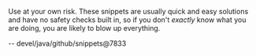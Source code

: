 Use at your own risk. These snippets are usually quick and easy solutions
and have no safety checks built in, so if you don't *exactly* know what
you are doing, you are likely to blow up everything.






--
devel/java/github/snippets@7833
